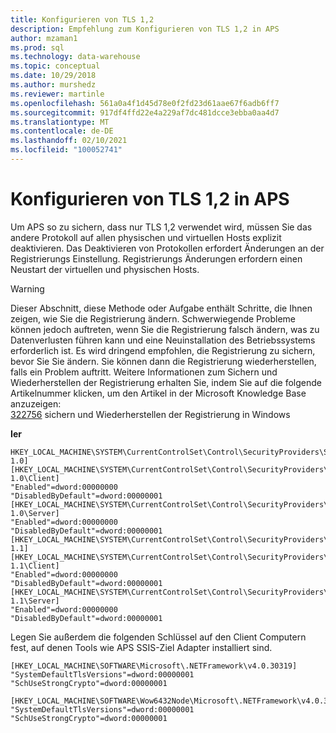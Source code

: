 ```yaml
---
title: Konfigurieren von TLS 1,2
description: Empfehlung zum Konfigurieren von TLS 1,2 in APS
author: mzaman1
ms.prod: sql
ms.technology: data-warehouse
ms.topic: conceptual
ms.date: 10/29/2018
ms.author: murshedz
ms.reviewer: martinle
ms.openlocfilehash: 561a0a4f1d45d78e0f2fd23d61aae67f6adb6ff7
ms.sourcegitcommit: 917df4ffd22e4a229af7dc481dcce3ebba0aa4d7
ms.translationtype: MT
ms.contentlocale: de-DE
ms.lasthandoff: 02/10/2021
ms.locfileid: "100052741"
---
```

# <a name="configure-tls-12-in-aps"></a>Konfigurieren von TLS 1,2 in APS

Um APS so zu sichern, dass nur TLS 1,2 verwendet wird, müssen Sie das andere Protokoll auf allen physischen und virtuellen Hosts explizit deaktivieren. Das Deaktivieren von Protokollen erfordert Änderungen an der Registrierungs Einstellung. Registrierungs Änderungen erfordern einen Neustart der virtuellen und physischen Hosts.

> [!WARNING]
> Dieser Abschnitt, diese Methode oder Aufgabe enthält Schritte, die Ihnen zeigen, wie Sie die Registrierung ändern. Schwerwiegende Probleme können jedoch auftreten, wenn Sie die Registrierung falsch ändern, was zu Datenverlusten führen kann und eine Neuinstallation des Betriebssystems erforderlich ist. Es wird dringend empfohlen, die Registrierung zu sichern, bevor Sie Sie ändern. Sie können dann die Registrierung wiederherstellen, falls ein Problem auftritt. Weitere Informationen zum Sichern und Wiederherstellen der Registrierung erhalten Sie, indem Sie auf die folgende Artikelnummer klicken, um den Artikel in der Microsoft Knowledge Base anzuzeigen:<br>
[322756](https://support.microsoft.com/help/322756) sichern und Wiederherstellen der Registrierung in Windows

**Ier**
```
HKEY_LOCAL_MACHINE\SYSTEM\CurrentControlSet\Control\SecurityProviders\SCHANNEL\Protocols\TLS 1.0]
[HKEY_LOCAL_MACHINE\SYSTEM\CurrentControlSet\Control\SecurityProviders\SCHANNEL\Protocols\TLS 1.0\Client]
"Enabled"=dword:00000000
"DisabledByDefault"=dword:00000001
[HKEY_LOCAL_MACHINE\SYSTEM\CurrentControlSet\Control\SecurityProviders\SCHANNEL\Protocols\TLS 1.0\Server]
"Enabled"=dword:00000000
"DisabledByDefault"=dword:00000001
[HKEY_LOCAL_MACHINE\SYSTEM\CurrentControlSet\Control\SecurityProviders\SCHANNEL\Protocols\TLS 1.1]
[HKEY_LOCAL_MACHINE\SYSTEM\CurrentControlSet\Control\SecurityProviders\SCHANNEL\Protocols\TLS 1.1\Client]
"Enabled"=dword:00000000
"DisabledByDefault"=dword:00000001
[HKEY_LOCAL_MACHINE\SYSTEM\CurrentControlSet\Control\SecurityProviders\SCHANNEL\Protocols\TLS 1.1\Server]
"Enabled"=dword:00000000
"DisabledByDefault"=dword:00000001
```

Legen Sie außerdem die folgenden Schlüssel auf den Client Computern fest, auf denen Tools wie APS SSIS-Ziel Adapter installiert sind.
```
[HKEY_LOCAL_MACHINE\SOFTWARE\Microsoft\.NETFramework\v4.0.30319]
"SystemDefaultTlsVersions"=dword:00000001
"SchUseStrongCrypto"=dword:00000001

[HKEY_LOCAL_MACHINE\SOFTWARE\Wow6432Node\Microsoft\.NETFramework\v4.0.30319]
"SystemDefaultTlsVersions"=dword:00000001
"SchUseStrongCrypto"=dword:00000001 
```



